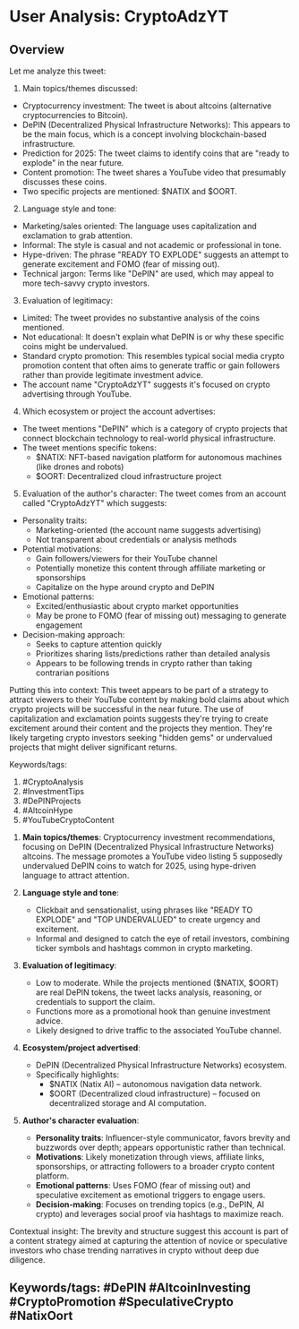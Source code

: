 # User Analysis: CryptoAdzYT

## Overview

<think>
Let me analyze this tweet:

1. Main topics/themes discussed:
- Cryptocurrency investment: The tweet is about altcoins (alternative cryptocurrencies to Bitcoin).
- DePIN (Decentralized Physical Infrastructure Networks): This appears to be the main focus, which is a concept involving blockchain-based infrastructure.
- Prediction for 2025: The tweet claims to identify coins that are "ready to explode" in the near future.
- Content promotion: The tweet shares a YouTube video that presumably discusses these coins.
- Two specific projects are mentioned: $NATIX and $OORT.

2. Language style and tone:
- Marketing/sales oriented: The language uses capitalization and exclamation to grab attention.
- Informal: The style is casual and not academic or professional in tone.
- Hype-driven: The phrase "READY TO EXPLODE" suggests an attempt to generate excitement and FOMO (fear of missing out).
- Technical jargon: Terms like "DePIN" are used, which may appeal to more tech-savvy crypto investors.

3. Evaluation of legitimacy:
- Limited: The tweet provides no substantive analysis of the coins mentioned.
- Not educational: It doesn't explain what DePIN is or why these specific coins might be undervalued.
- Standard crypto promotion: This resembles typical social media crypto promotion content that often aims to generate traffic or gain followers rather than provide legitimate investment advice.
- The account name "CryptoAdzYT" suggests it's focused on crypto advertising through YouTube.

4. Which ecosystem or project the account advertises:
- The tweet mentions "DePIN" which is a category of crypto projects that connect blockchain technology to real-world physical infrastructure.
- The tweet mentions specific tokens:
  - $NATIX: NFT-based navigation platform for autonomous machines (like drones and robots)
  - $OORT: Decentralized cloud infrastructure project

5. Evaluation of the author's character:
The tweet comes from an account called "CryptoAdzYT" which suggests:
- Personality traits: 
  - Marketing-oriented (the account name suggests advertising)
  - Not transparent about credentials or analysis methods
- Potential motivations:
  - Gain followers/viewers for their YouTube channel
  - Potentially monetize this content through affiliate marketing or sponsorships
  - Capitalize on the hype around crypto and DePIN
- Emotional patterns:
  - Excited/enthusiastic about crypto market opportunities
  - May be prone to FOMO (fear of missing out) messaging to generate engagement
- Decision-making approach:
  - Seeks to capture attention quickly
  - Prioritizes sharing lists/predictions rather than detailed analysis
  - Appears to be following trends in crypto rather than taking contrarian positions

Putting this into context: This tweet appears to be part of a strategy to attract viewers to their YouTube content by making bold claims about which crypto projects will be successful in the near future. The use of capitalization and exclamation points suggests they're trying to create excitement around their content and the projects they mention. They're likely targeting crypto investors seeking "hidden gems" or undervalued projects that might deliver significant returns.

Keywords/tags:
1. #CryptoAnalysis
2. #InvestmentTips
3. #DePINProjects
4. #AltcoinHype
5. #YouTubeCryptoContent
</think>

1. **Main topics/themes**: Cryptocurrency investment recommendations, focusing on DePIN (Decentralized Physical Infrastructure Networks) altcoins. The message promotes a YouTube video listing 5 supposedly undervalued DePIN coins to watch for 2025, using hype-driven language to attract attention.

2. **Language style and tone**: 
   - Clickbait and sensationalist, using phrases like "READY TO EXPLODE" and "TOP UNDERVALUED" to create urgency and excitement.
   - Informal and designed to catch the eye of retail investors, combining ticker symbols and hashtags common in crypto marketing.

3. **Evaluation of legitimacy**: 
   - Low to moderate. While the projects mentioned ($NATIX, $OORT) are real DePIN tokens, the tweet lacks analysis, reasoning, or credentials to support the claim.
   - Functions more as a promotional hook than genuine investment advice.
   - Likely designed to drive traffic to the associated YouTube channel.

4. **Ecosystem/project advertised**: 
   - DePIN (Decentralized Physical Infrastructure Networks) ecosystem.
   - Specifically highlights:
     - $NATIX (Natix AI) – autonomous navigation data network.
     - $OORT (Decentralized cloud infrastructure) – focused on decentralized storage and AI computation.

5. **Author's character evaluation**:
   - **Personality traits**: Influencer-style communicator, favors brevity and buzzwords over depth; appears opportunistic rather than technical.
   - **Motivations**: Likely monetization through views, affiliate links, sponsorships, or attracting followers to a broader crypto content platform.
   - **Emotional patterns**: Uses FOMO (fear of missing out) and speculative excitement as emotional triggers to engage users.
   - **Decision-making**: Focuses on trending topics (e.g., DePIN, AI crypto) and leverages social proof via hashtags to maximize reach.

Contextual insight: The brevity and structure suggest this account is part of a content strategy aimed at capturing the attention of novice or speculative investors who chase trending narratives in crypto without deep due diligence.

**Keywords/tags**: #DePIN #AltcoinInvesting #CryptoPromotion #SpeculativeCrypto #NatixOort
---
